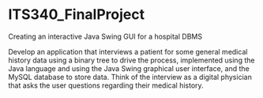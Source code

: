 # ITS340_FinalProject
Creating an interactive Java Swing GUI for a hospital DBMS


Develop an application that interviews a patient for some general medical history data using a binary tree to drive the process, implemented using the Java language and using the Java Swing graphical user interface, and the MySQL database to store data. Think of the interview as a digital physician that asks the user questions regarding their medical history. 
